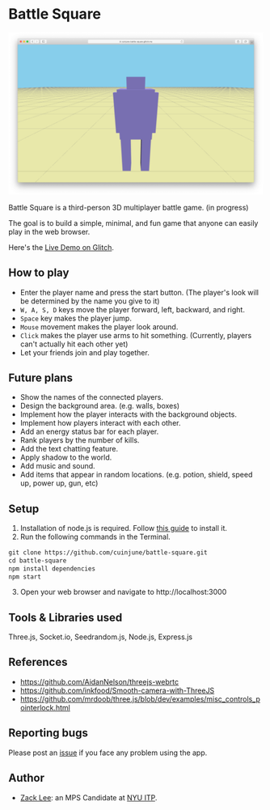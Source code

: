 # Battle Square
<img src="screenshot.png" alt="Screenshot" width="1000"/>

Battle Square is a third-person 3D multiplayer battle game. (in progress) 

The goal is to build a simple, minimal, and fun game that anyone can easily play in the web browser.

Here's the [Live Demo on Glitch](https://cuinjune-battle-square.glitch.me/).

## How to play
* Enter the player name and press the start button. (The player's look will be determined by the name you give to it)
* `W, A, S, D` keys move the player forward, left, backward, and right.
* `Space` key makes the player jump.
* `Mouse` movement makes the player look around.
* `Click` makes the player use arms to hit something. (Currently, players can't actually hit each other yet)
* Let your friends join and play together.

## Future plans
* Show the names of the connected players.
* Design the background area. (e.g. walls, boxes)
* Implement how the player interacts with the background objects.
* Implement how players interact with each other.
* Add an energy status bar for each player.
* Rank players by the number of kills.
* Add the text chatting feature.
* Apply shadow to the world.
* Add music and sound.
* Add items that appear in random locations. (e.g. potion, shield, speed up, power up, gun, etc) 

## Setup
1. Installation of node.js is required. Follow [this guide](https://github.com/itp-dwd/2020-spring/blob/master/guides/installing-nodejs.md) to install it.
2. Run the following commands in the Terminal.
```
git clone https://github.com/cuinjune/battle-square.git
cd battle-square
npm install dependencies
npm start
```
3. Open your web browser and navigate to http://localhost:3000

## Tools & Libraries used
Three.js, Socket.io, Seedrandom.js, Node.js, Express.js

## References
* https://github.com/AidanNelson/threejs-webrtc
* https://github.com/inkfood/Smooth-camera-with-ThreeJS
* https://github.com/mrdoob/three.js/blob/dev/examples/misc_controls_pointerlock.html

## Reporting bugs
Please post an [issue](https://github.com/cuinjune/battle-square/issues) if you face any problem using the app.

## Author
* [Zack Lee](https://www.cuinjune.com/about): an MPS Candidate at [NYU ITP](https://itp.nyu.edu).
